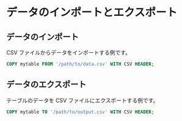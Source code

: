 # データのインポートとエクスポート

## データのインポート

CSV ファイルからデータをインポートする例です。

```sql
COPY mytable FROM '/path/to/data.csv' WITH CSV HEADER;
```

## データのエクスポート

テーブルのデータを CSV ファイルにエクスポートする例です。

```sql
COPY mytable TO '/path/to/output.csv' WITH CSV HEADER;
```

